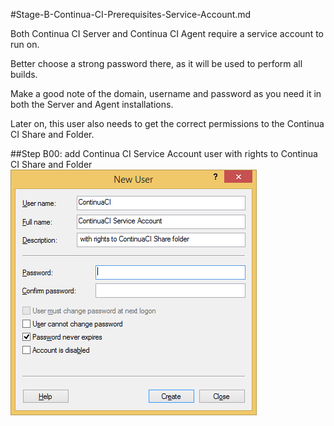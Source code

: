 #Stage-B-Continua-CI-Prerequisites-Service-Account.md

Both Continua CI Server and Continua CI Agent require a service account to run on.

Better choose a strong password there, as it will be used to perform all builds.

Make a good note of the domain, username and password as you need it in both the Server and Agent installations.

Later on, this user also needs to get the correct permissions to the Continua CI Share and Folder.

##Step B00: add Continua CI Service Account user with rights to Continua CI Share and Folder
![B00-add-ContinuaCI-Service-Account-user-with-rights-to-ContinuaCI-Share-Folder.png](Stage-B-Continua-CI-Prerequisites-Service-Account/B00-add-ContinuaCI-Service-Account-user-with-rights-to-ContinuaCI-Share-Folder.png)
